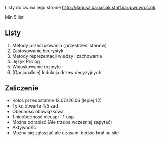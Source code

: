 
Listy do ćw na jego stronie http://dariusz.banasiak.staff.iiar.pwr.wroc.pl/.

Min 5 list

## Listy
1. Metody przeszukiwania (przestrzeni stanów)
2. Zastosowanie heurystyk
3. Metody reprezentacji wiedzy i zachowania
4. Język Prolog
5. Wnioskowanie rozmyte
6. (Opcjonalnie) Indukcja drzew decyzyjnych

## Zaliczenie
- Kolos przedostatnie 12.06/26.06 (lepiej 12)
- Tylko otwarte 4/5 zad
- Obecność obowiązkowa
- 1 nieobecność nieuspr i 1 usp
- Można odrabiać (Ale trzeba wcześniej zapytać)
- Aktywność
- Można się zgłaszać ale czasami będzie brał na siłe